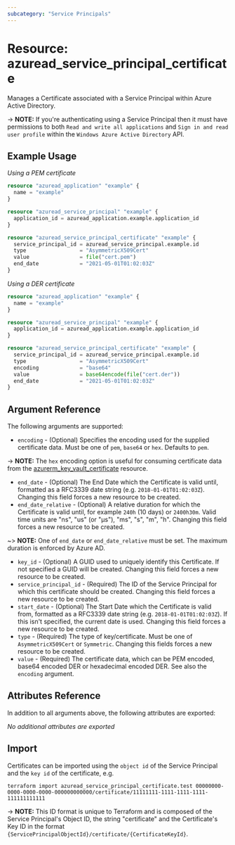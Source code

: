 ```yaml
---
subcategory: "Service Principals"
---
```


# Resource: azuread_service_principal_certificate

Manages a Certificate associated with a Service Principal within Azure Active Directory.

-> **NOTE:** If you're authenticating using a Service Principal then it must have permissions to both `Read and write all applications` and `Sign in and read user profile` within the `Windows Azure Active Directory` API.

## Example Usage

*Using a PEM certificate*

```terraform
resource "azuread_application" "example" {
  name = "example"
}

resource "azuread_service_principal" "example" {
  application_id = azuread_application.example.application_id
}

resource "azuread_service_principal_certificate" "example" {
  service_principal_id = azuread_service_principal.example.id
  type                 = "AsymmetricX509Cert"
  value                = file("cert.pem")
  end_date             = "2021-05-01T01:02:03Z"
}
```

*Using a DER certificate*

```terraform
resource "azuread_application" "example" {
  name = "example"
}

resource "azuread_service_principal" "example" {
  application_id = azuread_application.example.application_id
}

resource "azuread_service_principal_certificate" "example" {
  service_principal_id = azuread_service_principal.example.id
  type                 = "AsymmetricX509Cert"
  encoding             = "base64"
  value                = base64encode(file("cert.der"))
  end_date             = "2021-05-01T01:02:03Z"
}
```

## Argument Reference

The following arguments are supported:

* `encoding` - (Optional) Specifies the encoding used for the supplied certificate data. Must be one of `pem`, `base64` or `hex`. Defaults to `pem`.

-> **NOTE:** The `hex` encoding option is useful for consuming certificate data from the [azurerm_key_vault_certificate](https://registry.terraform.io/providers/hashicorp/azurerm/latest/docs/resources/key_vault_certificate) resource.

* `end_date` - (Optional) The End Date which the Certificate is valid until, formatted as a RFC3339 date string (e.g. `2018-01-01T01:02:03Z`). Changing this field forces a new resource to be created.
* `end_date_relative` - (Optional) A relative duration for which the Certificate is valid until, for example `240h` (10 days) or `2400h30m`. Valid time units are "ns", "us" (or "µs"), "ms", "s", "m", "h". Changing this field forces a new resource to be created.

~> **NOTE:** One of `end_date` or `end_date_relative` must be set. The maximum duration is enforced by Azure AD.

* `key_id` - (Optional) A GUID used to uniquely identify this Certificate. If not specified a GUID will be created. Changing this field forces a new resource to be created.
* `service_principal_id` - (Required) The ID of the Service Principal for which this certificate should be created. Changing this field forces a new resource to be created.
* `start_date` - (Optional) The Start Date which the Certificate is valid from, formatted as a RFC3339 date string (e.g. `2018-01-01T01:02:03Z`). If this isn't specified, the current date is used.  Changing this field forces a new resource to be created.
* `type` - (Required) The type of key/certificate. Must be one of `AsymmetricX509Cert` or `Symmetric`. Changing this fields forces a new resource to be created.
* `value` - (Required) The certificate data, which can be PEM encoded, base64 encoded DER or hexadecimal encoded DER. See also the `encoding` argument.

## Attributes Reference

In addition to all arguments above, the following attributes are exported:

*No additional attributes are exported*

## Import

Certificates can be imported using the `object id` of the Service Principal and the `key id` of the certificate, e.g.

```shell
terraform import azuread_service_principal_certificate.test 00000000-0000-0000-0000-000000000000/certificate/11111111-1111-1111-1111-111111111111
```

-> **NOTE:** This ID format is unique to Terraform and is composed of the Service Principal's Object ID, the string "certificate" and the Certificate's Key ID in the format `{ServicePrincipalObjectId}/certificate/{CertificateKeyId}`.
